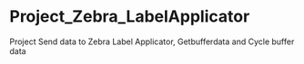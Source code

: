 # Project_Zebra_LabelApplicator

Project Send data to Zebra Label Applicator, Getbufferdata and Cycle buffer data
